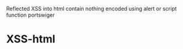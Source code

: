 Reflected XSS into html
contain nothing encoded 
using alert or script function
portswiger
# XSS-html

